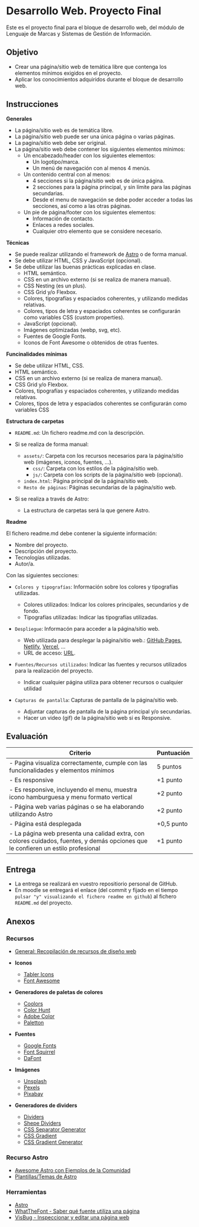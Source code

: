 # Desarrollo Web. Proyecto Final

Este es el proyecto final para el bloque de desarrollo web, del módulo de Lenguaje de Marcas y Sistemas de Gestión de Información.

## Objetivo

- Crear una página/sitio web de temática libre que contenga los elementos mínimos exigidos en el proyecto.
- Aplicar los conocimientos adquiridos durante el bloque de desarrollo web.


## Instrucciones

**Generales**

- La página/sitio web es de temática libre.
- La página/sitio web puede ser una única página o varias páginas.
- La pagina/sitio web debe ser original.
- La página/sitio web debe contener los siguientes elementos mínimos:
  - Un encabezado/header con los siguientes elementos:
    - Un logotipo/marca.
    - Un menú de navegación con al menos 4 menús.
  - Un contenido central con al menos:
    - 4 secciones si la página/sitio web es de única página.
    - 2 secciones para la página principal, y sin límite para las páginas secundarias.
    - Desde el menu de navegación se debe poder acceder a todas las secciones, así como a las otras páginas.
  - Un pie de página/footer con los siguientes elementos:
    - Información de contacto.
    - Enlaces a redes sociales.
    - Cualquier otro elemento que se considere necesario.
  
**Técnicas**

- Se puede realizar utilizando el framework de [Astro](https://astro.build/) o de forma manual.
- Se debe utilizar HTML, CSS y JavaScript (opcional).
- Se debe utilizar las buenas prácticas explicadas en clase.
  - HTML semántico.
  - CSS en un archivo externo (si se realiza de manera manual).
  - CSS Nesting (es un plus).
  - CSS Grid y/o Flexbox.
  - Colores, tipografías y espaciados coherentes, y utilizando medidas relativas.
  - Colores, tipos de letra y espaciados coherentes se configurarán como variables CSS (custom properties).
  - JavaScript (opcional).
  - Imágenes optimizadas (webp, svg, etc).
  - Fuentes de Google Fonts.
  - Iconos de Font Awesome o obtenidos de otras fuentes.


**Funcinalidades mínimas**

- Se debe utilizar HTML, CSS.
- HTML semántico.
- CSS en un archivo externo (si se realiza de manera manual).
- CSS Grid y/o Flexbox.
- Colores, tipografías y espaciados coherentes, y utilizando medidas relativas.
- Colores, tipos de letra y espaciados coherentes se configurarán como variables CSS
  
**Estructura de carpetas**

- `README.md`: Un fichero readme.md con la descripción.

- Si se realiza de forma manual:
  - `assets/`: Carpeta con los recursos necesarios para la página/sitio web (imágenes, iconos, fuentes, ...).
    - `css/`: Carpeta con los estilos de la página/sitio web.
    - `js/`: Carpeta con los scripts de la página/sitio web (opcional).
  - `index.html`: Página principal de la página/sitio web.
  - `Resto de páginas`: Páginas secundarias de la página/sitio web.
  
- Si se realiza a través de Astro:
  - La estructura de carpetas será la que genere Astro.
  
**Readme**

El fichero readme.md debe contener la siguiente información:

- Nombre del proyecto.
- Descripción del proyecto.
- Tecnologías utilizadas.
- Autor/a.

Con las siguientes secciones:

- `Colores y tipografías`: Información sobre los colores y tipografías utilizadas.
  - Colores utilizados: Indicar los colores principales, secundarios y de fondo.
  - Tipografías utilizadas: Indicar las tipografías utilizadas.

- `Despliegue`: Informacón para acceder a la página/sitio web.
  - Web utilizada para desplegar la página/sitio web.: [GitHub Pages](https://pages.github.com/), [Netlify](https://www.netlify.com/), [Vercel](https://vercel.com/), ... 
  - URL de acceso: [URL](#).

- `Fuentes/Recursos utilizados`: Indicar las fuentes y recursos utilizados para la realización del proyecto.
  - Indicar cualquier página utiliza para obtener recursos o cualquier utilidad

- `Capturas de pantalla`: Capturas de pantalla de la página/sitio web.
  - Adjuntar capturas de pantalla de la página principal y/o secundarias.
  - Hacer un video (gif) de la página/sitio web si es Responsive.


## Evaluación

| Criterio | Puntuación |
| --- | --- |
| - Pagina visualiza correctamente, cumple con las funcionalidades y elementos mínimos  | 5 puntos | 
| - Es responsive | +1 punto |
| - Es responsive, incluyendo el menu, muestra icono hamburguesa y menu formato vertical | +2 punto |
| - Página web varias páginas o se ha elaborando utilizando Astro  | +2 punto |
| - Página está desplegada | +0,5 punto |
| - La página web presenta una calidad extra, con colores cuidados, fuentes, y demás opciones que le confieren un estilo profesional | +1 punto |



## Entrega

- La entrega se realizará en vuestro repositiorio personal de GitHub.
- En moodle se entregará el enlace (del commit y fijado en el tiempo `pulsar "y" visualizando el fichero readme en github`) al fichero `README.md` del proyecto.



## Anexos

### Recursos

- [General: Recopilación de recursos de diseño web](https://recursoscosmicos.com/recursos-de-diseo)


- **Iconos** 

  - [Tabler Icons](https://tablericons.com/)
  - [Font Awesome](https://fontawesome.com/)
  

- **Generadores de paletas de colores**

  - [Coolors](https://coolors.co/)
  - [Color Hunt](https://colorhunt.co/)
  - [Adobe Color](https://color.adobe.com/es/create/color-wheel)
  - [Paletton](https://paletton.com/)


- **Fuentes**

  - [Google Fonts](https://fonts.google.com/)
  - [Font Squirrel](https://www.fontsquirrel.com/)
  - [DaFont](https://www.dafont.com/)


- **Imágenes**

  - [Unsplash](https://unsplash.com/)
  - [Pexels](https://www.pexels.com/)
  - [Pixabay](https://pixabay.com/es/)


- **Generadores de dividers**

  - [Dividers](https://www.dividers.app/)
  - [Shepe Dividers](https://www.shapedividers.com/)
  - [CSS Separator Generator](https://wweb.dev/resources/css-separator-generator)
  - [CSS Gradient](https://cssgradient.io/)
  - [CSS Gradient Generator](https://www.colorzilla.com/gradient-editor/)



### Recurso Astro

- [Awesome Astro con Ejemplos de la Comunidad](https://github.com/one-aalam/awesome-astro)
- [Plantillas/Temas de Astro](https://astro.build/themes/)


### Herramientas

- [Astro](https://astro.build/)
- [WhatTheFont - Saber qué fuente utiliza una página](https://www.myfonts.com/WhatTheFont/)
- [VisBug - Inspeccionar y editar una página web](https://chrome.google.com/webstore/detail/visbug/cdockenadnadldjbbgcallicgledbeoc)
